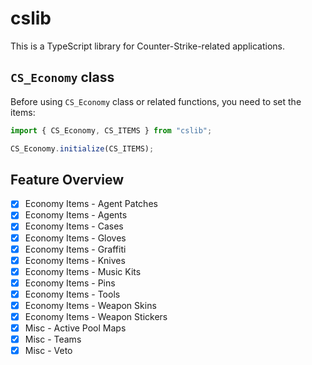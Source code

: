 # cslib

This is a TypeScript library for Counter-Strike-related applications.

## `CS_Economy` class

Before using `CS_Economy` class or related functions, you need to set the items:

```typescript
import { CS_Economy, CS_ITEMS } from "cslib";

CS_Economy.initialize(CS_ITEMS);
```

## Feature Overview

-   [x] Economy Items - Agent Patches
-   [x] Economy Items - Agents
-   [x] Economy Items - Cases
-   [x] Economy Items - Gloves
-   [x] Economy Items - Graffiti
-   [x] Economy Items - Knives
-   [x] Economy Items - Music Kits
-   [x] Economy Items - Pins
-   [x] Economy Items - Tools
-   [x] Economy Items - Weapon Skins
-   [x] Economy Items - Weapon Stickers
-   [x] Misc - Active Pool Maps
-   [x] Misc - Teams
-   [x] Misc - Veto
